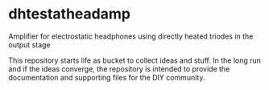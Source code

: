 # dhtestatheadamp
Amplifier for electrostatic headphones using directly heated triodes in the output stage

This repository starts life as bucket to collect ideas and stuff. In the long run and if the ideas converge, the repository is intended to provide the documentation and supporting files for the DIY community.
